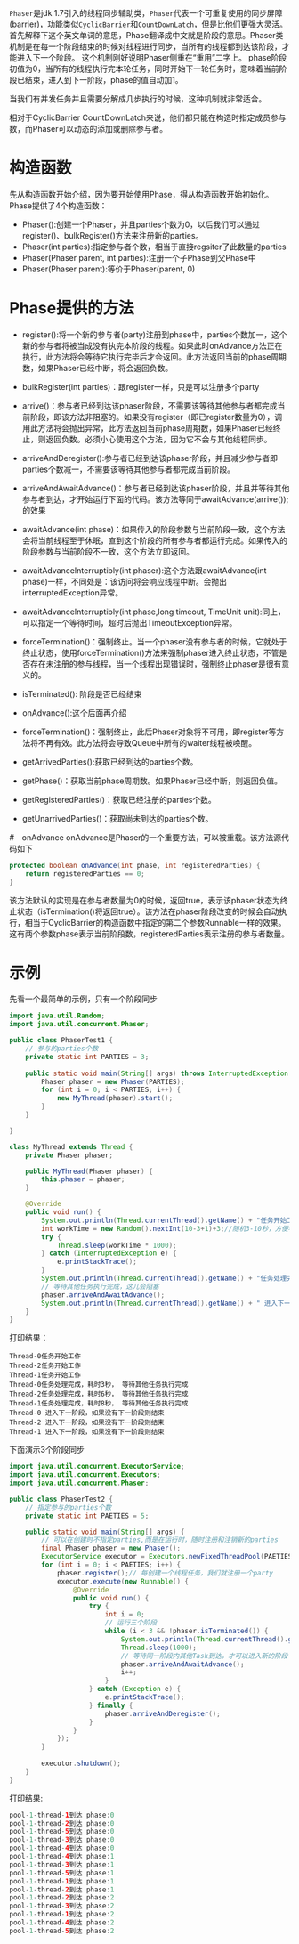 `Phaser`是jdk 1.7引入的线程同步辅助类，`Phaser`代表一个可重复使用的同步屏障(barrier)，功能类似`CyclicBarrier`和`CountDownLatch`，但是比他们更强大灵活。
<br />
首先解释下这个英文单词的意思，Phase翻译成中文就是阶段的意思。Phaser类机制是在每一个阶段结束的时候对线程进行同步，当所有的线程都到达该阶段，才能进入下一个阶段。 这个机制刚好说明Phaser侧重在“重用”二字上。
phase阶段初值为0，当所有的线程执行完本轮任务，同时开始下一轮任务时，意味着当前阶段已结束，进入到下一阶段，phase的值自动加1。

当我们有并发任务并且需要分解成几步执行的时候，这种机制就非常适合。 

相对于CyclicBarrier CountDownLatch来说，他们都只能在构造时指定成员参与数，而Phaser可以动态的添加或删除参与者。

# 构造函数
先从构造函数开始介绍，因为要开始使用Phase，得从构造函数开始初始化。Phase提供了4个构造函数：
* Phaser():创建一个Phaser，并且parties个数为0，以后我们可以通过register()、bulkRegister()方法来注册新的parties。
* Phaser(int parties):指定参与者个数，相当于直接regsiter了此数量的parties
* Phaser(Phaser parent, int parties):注册一个子Phase到父Phase中
* Phaser(Phaser parent):等价于Phaser(parent, 0)


# Phase提供的方法
* register():将一个新的参与者(party)注册到phase中，parties个数加一，这个新的参与者将被当成没有执完本阶段的线程。如果此时onAdvance方法正在执行，此方法将会等待它执行完毕后才会返回。此方法返回当前的phase周期数，如果Phaser已经中断，将会返回负数。
* bulkRegister(int parties)：跟register一样，只是可以注册多个party

* arrive()：参与者已经到达该phaser阶段，不需要该等待其他参与者都完成当前阶段，即该方法非阻塞的。如果没有register（即已register数量为0），调用此方法将会抛出异常，此方法返回当前phase周期数，如果Phaser已经终止，则返回负数。必须小心使用这个方法，因为它不会与其他线程同步。
* arriveAndDeregister():参与者已经到达该phaser阶段，并且减少参与者即parties个数减一，不需要该等待其他参与者都完成当前阶段。
* arriveAndAwaitAdvance()：参与者已经到达该phaser阶段，并且并等待其他参与者到达，才开始运行下面的代码。该方法等同于awaitAdvance(arrive());的效果

* awaitAdvance(int phase)：如果传入的阶段参数与当前阶段一致，这个方法会将当前线程至于休眠，直到这个阶段的所有参与者都运行完成。如果传入的阶段参数与当前阶段不一致，这个方法立即返回。
* awaitAdvanceInterruptibly(int phaser):这个方法跟awaitAdvance(int phase)一样，不同处是：该访问将会响应线程中断。会抛出interruptedException异常。
* awaitAdvanceInterruptibly(int phase,long timeout, TimeUnit unit):同上，可以指定一个等待时间，超时后抛出TimeoutException异常。

* forceTermination()：强制终止。当一个phaser没有参与者的时候，它就处于终止状态，使用forceTermination()方法来强制phaser进入终止状态，不管是否存在未注册的参与线程，当一个线程出现错误时，强制终止phaser是很有意义的。
* isTerminated(): 阶段是否已经结束
* onAdvance():这个后面再介绍
* forceTermination()：强制终止，此后Phaser对象将不可用，即register等方法将不再有效。此方法将会导致Queue中所有的waiter线程被唤醒。
* getArrivedParties():获取已经到达的parties个数。
* getPhase()：获取当前phase周期数。如果Phaser已经中断，则返回负值。
* getRegisteredParties()：获取已经注册的parties个数。
* getUnarrivedParties()：获取尚未到达的parties个数。


#　onAdvance
onAdvance是Phaser的一个重要方法，可以被重载。该方法源代码如下
```java
protected boolean onAdvance(int phase, int registeredParties) {
	return registeredParties == 0;
}
```
该方法默认的实现是在参与者数量为0的时候，返回true，表示该phaser状态为终止状态（isTermination()将返回true）。该方法在phaser阶段改变的时候会自动执行，相当于CyclicBarrier的构造函数中指定的第二个参数Runnable一样的效果。
这有两个参数phase表示当前阶段数，registeredParties表示注册的参与者数量。



# 示例
先看一个最简单的示例，只有一个阶段同步
```java
import java.util.Random;
import java.util.concurrent.Phaser;

public class PhaserTest1 {
	// 参与的parties个数  
	private static int PARTIES = 3;
	
	public static void main(String[] args) throws InterruptedException {
		Phaser phaser = new Phaser(PARTIES);
		for (int i = 0; i < PARTIES; i++) {
			new MyThread(phaser).start();
		}
	}

}

class MyThread extends Thread {
	private Phaser phaser;

	public MyThread(Phaser phaser) {
		this.phaser = phaser;
	}

	@Override
	public void run() {
		System.out.println(Thread.currentThread().getName() + "任务开始工作");
		int workTime = new Random().nextInt(10-3+1)+3;//随机3-10秒，方便看效果
		try {
			Thread.sleep(workTime * 1000);
		} catch (InterruptedException e) {
			e.printStackTrace();
		}
		System.out.println(Thread.currentThread().getName() + "任务处理完成，耗时"+workTime+"秒， 等待其他任务执行完成 ");
		// 等待其他任务执行完成，这儿会阻塞
		phaser.arriveAndAwaitAdvance();
		System.out.println(Thread.currentThread().getName() + " 进入下一阶段，如果没有下一阶段则结束 ");
	}
}
```
打印结果：
```plain
Thread-0任务开始工作
Thread-2任务开始工作
Thread-1任务开始工作
Thread-0任务处理完成，耗时3秒， 等待其他任务执行完成 
Thread-2任务处理完成，耗时6秒， 等待其他任务执行完成 
Thread-1任务处理完成，耗时8秒， 等待其他任务执行完成 
Thread-0 进入下一阶段，如果没有下一阶段则结束 
Thread-2 进入下一阶段，如果没有下一阶段则结束 
Thread-1 进入下一阶段，如果没有下一阶段则结束 
```

下面演示3个阶段同步
```java
import java.util.concurrent.ExecutorService;
import java.util.concurrent.Executors;
import java.util.concurrent.Phaser;

public class PhaserTest2 {
	// 指定参与的parties个数
	private static int PAETIES = 5;

	public static void main(String[] args) {
		// 可以在创建时不指定parties,而是在运行时，随时注册和注销新的parties
		final Phaser phaser = new Phaser();
		ExecutorService executor = Executors.newFixedThreadPool(PAETIES);
		for (int i = 0; i < PAETIES; i++) {
			phaser.register();// 每创建一个线程任务，我们就注册一个party
			executor.execute(new Runnable() {
				@Override
				public void run() {
					try {
						int i = 0;
						// 运行三个阶段
						while (i < 3 && !phaser.isTerminated()) {
							System.out.println(Thread.currentThread().getName() + "到达 phase:" + phaser.getPhase());
							Thread.sleep(1000);
							// 等待同一阶段内其他Task到达，才可以进入新的阶段
							phaser.arriveAndAwaitAdvance();
							i++;
						}
					} catch (Exception e) {
						e.printStackTrace();
					} finally {
						phaser.arriveAndDeregister();
					}
				}
			});
		}
		
		executor.shutdown();
	}
}
```
打印结果:
```java
pool-1-thread-1到达 phase:0
pool-1-thread-2到达 phase:0
pool-1-thread-5到达 phase:0
pool-1-thread-3到达 phase:0
pool-1-thread-4到达 phase:0
pool-1-thread-4到达 phase:1
pool-1-thread-3到达 phase:1
pool-1-thread-5到达 phase:1
pool-1-thread-1到达 phase:1
pool-1-thread-2到达 phase:1
pool-1-thread-2到达 phase:2
pool-1-thread-3到达 phase:2
pool-1-thread-1到达 phase:2
pool-1-thread-4到达 phase:2
pool-1-thread-5到达 phase:2
```

